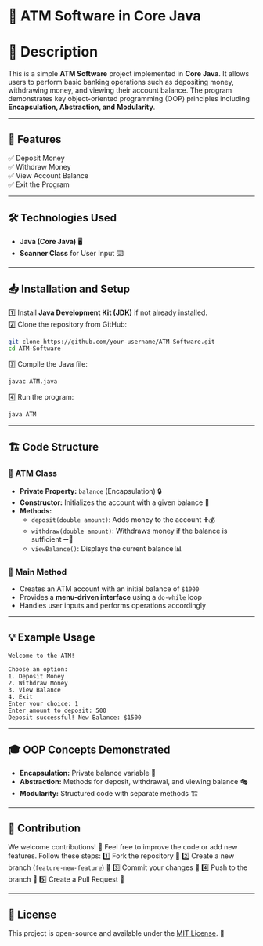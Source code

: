 # 🏦 ATM Software in Core Java

# 📌 Description
This is a simple **ATM Software** project implemented in **Core Java**. It allows users to perform basic banking operations such as depositing money, withdrawing money, and viewing their account balance. The program demonstrates key object-oriented programming (OOP) principles including **Encapsulation, Abstraction, and Modularity**.

---

## 🚀 Features
✅ Deposit Money  
✅ Withdraw Money  
✅ View Account Balance  
✅ Exit the Program  

---

## 🛠 Technologies Used
- **Java (Core Java)** 🖥️
- **Scanner Class** for User Input ⌨️

---

## 📥 Installation and Setup
1️⃣ Install **Java Development Kit (JDK)** if not already installed.  
2️⃣ Clone the repository from GitHub:
   ```sh
   git clone https://github.com/your-username/ATM-Software.git
   cd ATM-Software
   ```
3️⃣ Compile the Java file:
   ```sh
   javac ATM.java
   ```
4️⃣ Run the program:
   ```sh
   java ATM
   ```

---

## 🏗 Code Structure
### 📂 ATM Class
- **Private Property:** `balance` (Encapsulation) 🔒
- **Constructor:** Initializes the account with a given balance 🏦
- **Methods:**
  - `deposit(double amount)`: Adds money to the account ➕💰
  - `withdraw(double amount)`: Withdraws money if the balance is sufficient ➖💸
  - `viewBalance()`: Displays the current balance 📊
  
### 🎯 Main Method
- Creates an ATM account with an initial balance of `$1000`
- Provides a **menu-driven interface** using a `do-while` loop
- Handles user inputs and performs operations accordingly

---

## 💡 Example Usage
```
Welcome to the ATM!

Choose an option:
1. Deposit Money
2. Withdraw Money
3. View Balance
4. Exit
Enter your choice: 1
Enter amount to deposit: 500
Deposit successful! New Balance: $1500
```

---

## 🎓 OOP Concepts Demonstrated
- **Encapsulation:** Private balance variable 🔐
- **Abstraction:** Methods for deposit, withdrawal, and viewing balance 🎭
- **Modularity:** Structured code with separate methods 🏗️

---

## 🤝 Contribution
We welcome contributions! 🚀 Feel free to improve the code or add new features. Follow these steps:
1️⃣ Fork the repository 🍴
2️⃣ Create a new branch (`feature-new-feature`) 🌿
3️⃣ Commit your changes 💾
4️⃣ Push to the branch 🚀
5️⃣ Create a Pull Request 🔄

---

## 📜 License
This project is open-source and available under the [MIT License](LICENSE). 📃

